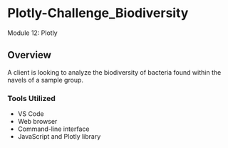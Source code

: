 # Plotly-Challenge_Biodiversity
Module 12: Plotly
## Overview
A client is looking to analyze the biodiversity of bacteria found within the navels of a sample group.  

###  Tools Utilized
- VS Code
- Web browser
- Command-line interface
- JavaScript and Plotly library
